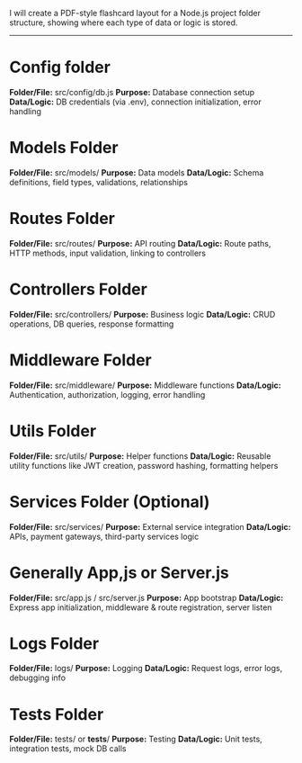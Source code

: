 I will create a PDF-style flashcard layout for a Node.js project folder structure, showing where each type of data or logic is stored.

---

# Config folder
**Folder/File:** src/config/db.js
**Purpose:** Database connection setup
**Data/Logic:** DB credentials (via .env), connection initialization, error handling

# Models Folder
**Folder/File:** src/models/
**Purpose:** Data models
**Data/Logic:** Schema definitions, field types, validations, relationships

# Routes Folder
**Folder/File:** src/routes/
**Purpose:** API routing
**Data/Logic:** Route paths, HTTP methods, input validation, linking to controllers

# Controllers Folder
**Folder/File:** src/controllers/
**Purpose:** Business logic
**Data/Logic:** CRUD operations, DB queries, response formatting

# Middleware Folder
**Folder/File:** src/middleware/
**Purpose:** Middleware functions
**Data/Logic:** Authentication, authorization, logging, error handling

# Utils Folder
**Folder/File:** src/utils/
**Purpose:** Helper functions
**Data/Logic:** Reusable utility functions like JWT creation, password hashing, formatting helpers

# Services Folder (Optional)
**Folder/File:** src/services/
**Purpose:** External service integration
**Data/Logic:** APIs, payment gateways, third-party services logic

# Generally App,js or Server.js
**Folder/File:** src/app.js / src/server.js
**Purpose:** App bootstrap
**Data/Logic:** Express app initialization, middleware & route registration, server listen

# Logs Folder
**Folder/File:** logs/
**Purpose:** Logging
**Data/Logic:** Request logs, error logs, debugging info

# Tests Folder
**Folder/File:** tests/ or __tests__/
**Purpose:** Testing
**Data/Logic:** Unit tests, integration tests, mock DB calls

